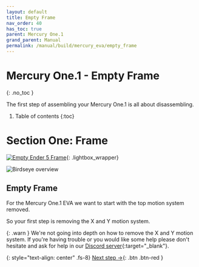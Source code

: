 ```yaml
---
layout: default
title: Empty Frame
nav_order: 40
has_toc: true
parent: Mercury One.1
grand_parent: Manual
permalink: /manual/build/mercury_eva/empty_frame
---
```


# Mercury One.1 - Empty Frame
{: .no_toc }

The first step of assembling your Mercury One.1 is all about disassembling.

1. Table of contents
{:toc}

# Section One: Frame

[![Empty Ender 5 Frame](../../../assets/images/instructions/empty_frame.png)](#lightbox__item_1){: .lightbox_wrapper}

<div onclick="location.href='#section-one-frame';" id="lightbox__item_1"  class="lightbox__item" style="background-image: none;">
    <div class="lightbox__content">
    <div class="lightbox__titlebar"></div>
        <a href="#section-one-frame" class="close"></a>
        <img src="../../../assets/images/instructions/empty_frame.png" alt="Birdseye overview">
    </div>
</div>

## Empty Frame

For the Mercury One.1 EVA we want to start with the top motion system removed.

So your first step is removing the X and Y motion system.

{: .warn }
We're not going into depth on how to remove the X and Y motion system.
If you're having trouble or you would like some help please don't hesitate and ask for help in our [Discord server](https://discord.gg/zerog){:target="_blank"}.

{: style="text-align: center" .fs-8}
[Next step &rarr;](/manual/build/mercury_eva/build_instruction){: .btn .btn-red }
